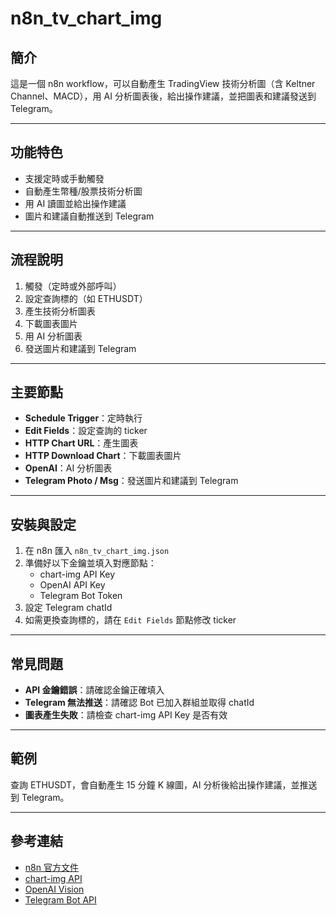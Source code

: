 # n8n_tv_chart_img

## 簡介
這是一個 n8n workflow，可以自動產生 TradingView 技術分析圖（含 Keltner Channel、MACD），用 AI 分析圖表後，給出操作建議，並把圖表和建議發送到 Telegram。

---

## 功能特色
- 支援定時或手動觸發
- 自動產生幣種/股票技術分析圖
- 用 AI 讀圖並給出操作建議
- 圖片和建議自動推送到 Telegram

---

## 流程說明
1. 觸發（定時或外部呼叫）
2. 設定查詢標的（如 ETHUSDT）
3. 產生技術分析圖表
4. 下載圖表圖片
5. 用 AI 分析圖表
6. 發送圖片和建議到 Telegram

---

## 主要節點
- **Schedule Trigger**：定時執行
- **Edit Fields**：設定查詢的 ticker
- **HTTP Chart URL**：產生圖表
- **HTTP Download Chart**：下載圖表圖片
- **OpenAI**：AI 分析圖表
- **Telegram Photo / Msg**：發送圖片和建議到 Telegram

---

## 安裝與設定
1. 在 n8n 匯入 `n8n_tv_chart_img.json`
2. 準備好以下金鑰並填入對應節點：
   - chart-img API Key
   - OpenAI API Key
   - Telegram Bot Token
3. 設定 Telegram chatId
4. 如需更換查詢標的，請在 `Edit Fields` 節點修改 ticker

---

## 常見問題
- **API 金鑰錯誤**：請確認金鑰正確填入
- **Telegram 無法推送**：請確認 Bot 已加入群組並取得 chatId
- **圖表產生失敗**：請檢查 chart-img API Key 是否有效

---

## 範例
查詢 ETHUSDT，會自動產生 15 分鐘 K 線圖，AI 分析後給出操作建議，並推送到 Telegram。

---

## 參考連結
- [n8n 官方文件](https://docs.n8n.io/)
- [chart-img API](https://docs.chart-img.com/)
- [OpenAI Vision](https://platform.openai.com/docs/guides/vision)
- [Telegram Bot API](https://core.telegram.org/bots/api)